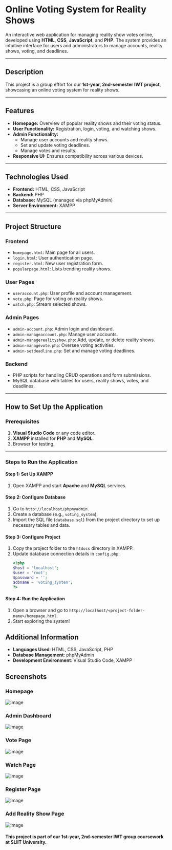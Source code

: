 # Online Voting System for Reality Shows

An interactive web application for managing reality show votes online, developed using **HTML**, **CSS**, **JavaScript**, and **PHP**. The system provides an intuitive interface for users and administrators to manage accounts, reality shows, voting, and deadlines.

---

## Description

This project is a group effort for our **1st-year, 2nd-semester IWT project**, showcasing an online voting system for reality shows.

---

## Features

- **Homepage:** Overview of popular reality shows and their voting status.
- **User Functionality:** Registration, login, voting, and watching shows.
- **Admin Functionality:**
  - Manage user accounts and reality shows.
  - Set and update voting deadlines.
  - Manage votes and results.
- **Responsive UI:** Ensures compatibility across various devices.

---

## Technologies Used

- **Frontend:** HTML, CSS, JavaScript
- **Backend:** PHP
- **Database:** MySQL (managed via phpMyAdmin)
- **Server Environment:** XAMPP

---

## Project Structure

### Frontend
- `homepage.html`: Main page for all users.
- `login.html`: User authentication page.
- `register.html`: New user registration form.
- `popularpage.html`: Lists trending reality shows.

### User Pages
- `useraccount.php`: User profile and account management.
- `vote.php`: Page for voting on reality shows.
- `watch.php`: Stream selected shows.

### Admin Pages
- `admin-account.php`: Admin login and dashboard.
- `admin-manageaccount.php`: Manage user accounts.
- `admin-managerealityshow.php`: Add, update, or delete reality shows.
- `admin-managevote.php`: Oversee voting activities.
- `admin-setdeadline.php`: Set and manage voting deadlines.

### Backend
- PHP scripts for handling CRUD operations and form submissions.
- MySQL database with tables for users, reality shows, votes, and deadlines.

---

## How to Set Up the Application

### Prerequisites
1. **Visual Studio Code** or any code editor.
2. **XAMPP** installed for **PHP** and **MySQL**.
3. Browser for testing.

---

### Steps to Run the Application

#### Step 1: Set Up XAMPP
1. Open XAMPP and start **Apache** and **MySQL** services.

#### Step 2: Configure Database
1. Go to `http://localhost/phpmyadmin`.
2. Create a database (e.g., `voting_system`).
3. Import the SQL file (`database.sql`) from the project directory to set up necessary tables and data.

#### Step 3: Configure Project
1. Copy the project folder to the `htdocs` directory in XAMPP.
2. Update database connection details in `config.php`:
   ```php
   <?php
   $host = 'localhost';
   $user = 'root';
   $password = '';
   $dbname = 'voting_system';
   ?>

#### Step 4: Run the Application
1. Open a browser and go to `http://localhost/<project-folder-name>/homepage.html`.
2. Start exploring the system!

## Additional Information
- **Languages Used**: HTML, CSS, JavaScript, PHP
- **Database Management**: phpMyAdmin
- **Development Environment**: Visual Studio Code, XAMPP

## Screenshots
### Homepage
![image](https://github.com/user-attachments/assets/40ebe15b-2a02-4f7f-ba36-80f7d08ee449)

### Admin Dashboard
![image](https://github.com/user-attachments/assets/92fbd4b9-643a-49f8-8b45-21025b8f9a8d)

### Vote Page
![image](https://github.com/user-attachments/assets/270c478f-2b1c-4cb3-8e86-075a9f25947f)

### Watch Page
![image](https://github.com/user-attachments/assets/ab16e168-2d49-44b0-af58-d0b9b97258e5)

### Register Page
![image](https://github.com/user-attachments/assets/7b45f31e-32de-4908-9d7b-063f018b5128)

### Add Reality Show Page
![image](https://github.com/user-attachments/assets/1fd9ad2d-d891-42b3-b996-cd902e4af7e3)


#### This project is part of our 1st-year, 2nd-semester IWT group coursework at SLIIT University.
